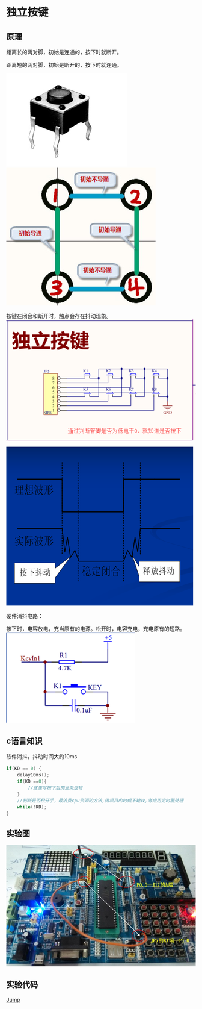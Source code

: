 # 独立按键

## 原理

距离长的两对脚，初始是连通的，按下时就断开。

距离短的两对脚，初始是断开的，按下时就连通。


![dlaj1](/doc/image/dlaj1.png)
![dlaj2](/doc/image/dlaj2.png)

按键在闭合和断开时，触点会存在抖动现象。
![dlaj5](/doc/image/dlaj5.png)

![dlaj3](/doc/image/dlaj3.png)

硬件消抖电路：

按下时，电容放电，充当原有的电源。松开时，电容充电，充电原有的短路。
![dlaj4](/doc/image/dlaj4.png)


## c语言知识

软件消抖，抖动时间大约10ms
```c
if(KD == 0) {
    delay10ms();
    if(KD ==0){
        //这里写按下后的业务逻辑
    }
    //判断是否松开手，最浪费cpu资源的方法,做项目的时候不建议,考虑用定时器处理
    while(!KD);
}


```

## 实验图
![syled2](/src/实验8：独立按键/接线图.JPG)

## 实验代码

[Jump](/src/实验8：独立按键/程序/main.c)